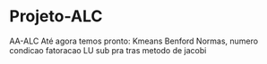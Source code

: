 # Projeto-ALC
AA-ALC
Até agora temos pronto:
  Kmeans
  Benford
  Normas, numero condicao
  fatoracao LU
  sub pra tras
  metodo de jacobi
